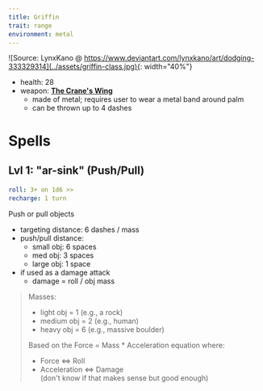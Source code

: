 ```yaml
---
title: Griffin
trait: range
environment: metal
---
```


![Source: LynxKano @ https://www.deviantart.com/lynxkano/art/dodging-333329314](../assets/griffin-class.jpg){: width="40%"}

- health: 28
- weapon: [**The Crane's Wing**](../Weapons)
    - made of metal; requires user to wear a metal band around palm
    - can be thrown up to 4 dashes

<!-- 
  - requires 2 dodges to avoid if target is 2-3 paces away
-->


# Spells

## Lvl 1: "ar-sink" (Push/Pull)
```yaml
roll: 3+ on 1d6 >>
recharge: 1 turn
```

Push or pull objects 

- targeting distance: 6 dashes / mass 
- push/pull distance:
    - small obj: 6 spaces
    - med obj: 3 spaces
    - large obj: 1 space
- if used as a damage attack
    - damage = roll / obj mass


> Masses:
> - light obj = 1 (e.g., a rock)
> - medium obj = 2 (e.g., human)
> - heavy obj = 6 (e.g., massive boulder)
> 
> Based on the Force = Mass * Acceleration equation where:
> - Force <=> Roll
> - Acceleration <=> Damage  	
> (don't know if that makes sense but good enough)


<!-- medium objects add +2 if throwing downwards; heavy objects: add +4 if throwing downwards -->

<!-- 
Secret move unlocks:
- can extend the boomerang
- can propel self in the air 3 spaces (by pushing off the ground)
- can hit two people at once
- can be used on same person (have to roll for each one
- ^ double hits have to follow a reasonable boomerang shape
 -->
<!-- 

## Lvl 2: "echo" (Mirror Portal)
```yaml
roll: 3+ on 1d6
recharge: 3 turns
```

Cast a portal at any location within 2 dashes

- absorbs any physical or spell based attack
- damage reflected back at attack (who either takes the damage or has to use a dodge to escape).
    - amount of damage reflected depends on the damage from the attacker's roll

> You'll know how much damage is coming at you before you have to decide, which may determine whether you want to use the move (chalk it up to magic vision)

Can be cast as a reaction.

> [!World]
> The timing of the "absorb" and "reflect" aspects of the mirror are staggered 1 action unit in time. Otherwise, reflecting matter back would just cause something to collide into itself and do nothing.
 -->
<!-- secret move: cast a portal below yourself and jump in it; can be used as counter that is always successful regardless of whether opp meets roll threshold -->

<!-- 
## Lvl 3 (special): "ex-lynk" (Current)

```yaml
roll: 6+ on 1d20 >>
charge: 1 turn
recharge: 1 day
```

Throw the boomerang in a large cone (w/ length of 5 dashes). Everyone in the cone (including teammates):

- takes damage equal to the dice rollover
- are stunned

> cuz they're stunned by the electrocution

nat 20: get an extra boomerang throw before your turn ends -->